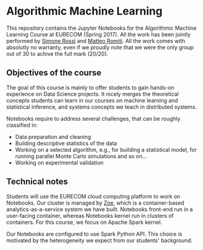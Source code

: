 # Algorithmic Machine Learning
This repository contains the Jupyter Notebooks for the Algorithmic Machine Learning Course at EURECOM (Spring 2017). All the work has been jointly performed by [Simone Rossi](https://github.com/srossi93) and [Matteo Romiti](https://github.com/MatteoRomiti). All the work comes with absolutly no warranty, even if we proudly note that we were the only group out of 30 to achive the full mark (20/20).  

## Objectives of the course
The goal of this course is mainly to offer students to gain hands-on experience on Data Science projects. It nicely merges the theoretical concepts students can learn in our courses on machine learning and statistical inference, and systems concepts we teach in distributed systems.

Notebooks require to address several challenges, that can be roughly classified in:

* Data preparation and cleaning
* Building descriptive statistics of the data
* Working on a selected algorithm, e.g., for building a statistical model, for running parallel Monte Carlo simulations and so on...
* Working on experimental validation

## Technical notes
Students will use the EURECOM cloud computing platform to work on Notebooks. Our cluster is managed by [Zoe](http://zoe-analytics.eu/), which is a container-based analytics-as-a-service system we have built. Notebooks front-end run in a user-facing container, whereas Notebooks kernel run in clusters of containers. For this course, we focus on Apache Spark kernel.

Our Notebooks are configured to use Spark Python API. This choice is motivated by the heterogeneity we expect from our students' background.
